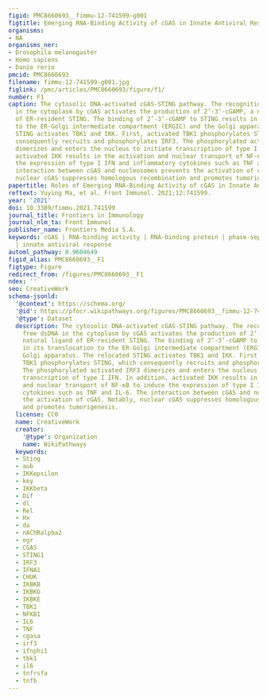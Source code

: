 ```yaml
---
figid: PMC8660693__fimmu-12-741599-g001
figtitle: Emerging RNA-Binding Activity of cGAS in Innate Antiviral Response
organisms:
- NA
organisms_ner:
- Drosophila melanogaster
- Homo sapiens
- Danio rerio
pmcid: PMC8660693
filename: fimmu-12-741599-g001.jpg
figlink: /pmc/articles/PMC8660693/figure/f1/
number: F1
caption: The cytosolic DNA-activated cGAS-STING pathway. The recognition of free dsDNA
  in the cytoplasm by cGAS activates the production of 2’-3’-cGAMP, a natural ligand
  of ER-resident STING. The binding of 2’-3’-cGAMP to STING results in its translocation
  to the ER-Golgi intermediate compartment (ERGIC) and the Golgi apparatus. The relocated
  STING activates TBK1 and IKK. First, activated TBK1 phosphorylates STING, which
  consequently recruits and phosphorylates IRF3. The phosphorylated activated IRF3
  dimerizes and enters the nucleus to initiate transcription of type I IFN. In addition,
  activated IKK results in the activation and nuclear transport of NF-κB to induce
  the expression of type I IFN and inflammatory cytokines such as TNF and IL-6. The
  interaction between cGAS and nucleosomes prevents the activation of cGAS. Notably,
  nuclear cGAS suppresses homologous recombination and promotes tumorigenesis.
papertitle: Roles of Emerging RNA-Binding Activity of cGAS in Innate Antiviral Response.
reftext: Yuying Ma, et al. Front Immunol. 2021;12:741599.
year: '2021'
doi: 10.3389/fimmu.2021.741599
journal_title: Frontiers in Immunology
journal_nlm_ta: Front Immunol
publisher_name: Frontiers Media S.A.
keywords: cGAS | RNA-binding activity | RNA-binding protein | phase-separated condensates
  | innate antiviral response
automl_pathway: 0.9604649
figid_alias: PMC8660693__F1
figtype: Figure
redirect_from: /figures/PMC8660693__F1
ndex: ''
seo: CreativeWork
schema-jsonld:
  '@context': https://schema.org/
  '@id': https://pfocr.wikipathways.org/figures/PMC8660693__fimmu-12-741599-g001.html
  '@type': Dataset
  description: The cytosolic DNA-activated cGAS-STING pathway. The recognition of
    free dsDNA in the cytoplasm by cGAS activates the production of 2’-3’-cGAMP, a
    natural ligand of ER-resident STING. The binding of 2’-3’-cGAMP to STING results
    in its translocation to the ER-Golgi intermediate compartment (ERGIC) and the
    Golgi apparatus. The relocated STING activates TBK1 and IKK. First, activated
    TBK1 phosphorylates STING, which consequently recruits and phosphorylates IRF3.
    The phosphorylated activated IRF3 dimerizes and enters the nucleus to initiate
    transcription of type I IFN. In addition, activated IKK results in the activation
    and nuclear transport of NF-κB to induce the expression of type I IFN and inflammatory
    cytokines such as TNF and IL-6. The interaction between cGAS and nucleosomes prevents
    the activation of cGAS. Notably, nuclear cGAS suppresses homologous recombination
    and promotes tumorigenesis.
  license: CC0
  name: CreativeWork
  creator:
    '@type': Organization
    name: WikiPathways
  keywords:
  - Sting
  - aub
  - IKKepsilon
  - key
  - IKKbeta
  - Dif
  - dl
  - Rel
  - Hx
  - da
  - nAChRalpha2
  - egr
  - CGAS
  - STING1
  - IRF3
  - IFNA1
  - CHUK
  - IKBKB
  - IKBKG
  - IKBKE
  - TBK1
  - NFKB1
  - IL6
  - TNF
  - cgasa
  - irf3
  - ifnphi1
  - tbk1
  - il6
  - tnfrsfa
  - tnfb
---
```

